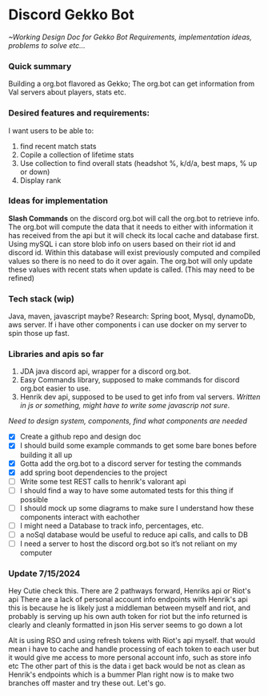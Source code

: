# Discord Gekko Bot

*~Working Design Doc for Gekko Bot*
*Requirements, implementation ideas, problems to solve etc...*

### Quick summary
Building a org.bot flavored as Gekko; The org.bot can get information from Val servers about players, stats etc.

### Desired features and requirements: 
I want users to be able to:
1. find recent match stats
2. Copile a collection of lifetime stats
3. Use collection to find overall stats (headshot %, k/d/a, best maps, % up or down)
4. Display rank

### Ideas for implementation

**Slash Commands** on the discord org.bot will call the org.bot to retrieve info.
The org.bot will compute the data that it needs to either with information it has received from the api but it will check its local cache and database first.
Using mySQL i can store blob info on users based on their riot id and discord id.
Within this database will exist previously computed and compiled values so there is no need to do it over again. 
The org.bot will only update these values with recent stats when update is called. (This may need to be refined)

### Tech stack (wip)
Java, maven, javascript maybe? 
Research: Spring boot, Mysql, dynamoDb, aws server.
If i have other components i can use docker on my server to spin those up fast.

### Libraries and apis so far
1. JDA java discord api, wrapper for a discord org.bot.
2. Easy Commands library, supposed to make commands for discord org.bot easier to use. 
3. Henrik dev api, supposed to be used to get info from val servers. *Written in js or something, might have to write some javascrip not sure*. 

*Need to design system, components, find what components are needed* 
- [x] Create a github repo and design doc
- [x] I should build some example commands to get some bare bones before building it all up
- [x] Gotta add the org.bot to a discord server for testing the commands
- [x] add spring boot dependencies to the project
- [ ] Write some test REST calls to henrik's valorant api
- [ ] I should find a way to have some automated tests for this thing if possible
- [ ] I should mock up some diagrams to make sure I understand how these components interact with eachother
- [ ] I might need a Database to track info, percentages, etc.
- [ ] a noSql database would be useful to reduce api calls, and calls to DB
- [ ] I need a server to host the discord org.bot so it’s not reliant on my computer

### Update 7/15/2024

Hey Cutie check this.
There are 2 pathways forward, Henriks api or Riot's api
There are a lack of personal account info endpoints with Henrik's api
this is because he is likely just a middleman between myself and riot, and probably is serving up his own auth token for
riot
but the info returned is clearly and cleanly formatted in json
His server seems to go down a lot

Alt is using RSO and using refresh tokens with Riot's api myself.
that would mean i have to cache and handle processing of each token to each user
but it would give me access to more personal account info, such as store info etc
The other part of this is the data i get back would be not as clean as Henrik's endpoints which is a bummer
Plan right now is to make two branches off master and try these out. Let's go.